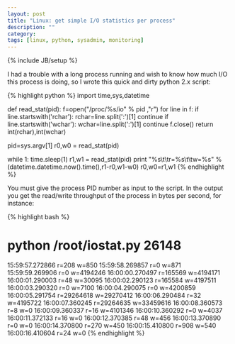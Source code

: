 ```yaml
---
layout: post
title: "Linux: get simple I/O statistics per process"
description: ""
category: 
tags: [linux, python, sysadmin, monitoring]
---
```

{% include JB/setup %}

I had a trouble with a long process running and wish to know how much I/O
this process is doing, so I wrote this quick and dirty python 2.x script:

{% highlight python %}
import time,sys,datetime

def read_stat(pid):
  f=open("/proc/%s/io" % pid ,"r")
  for line in f:
    if line.startswith('rchar'):
      rchar=line.split(':')[1]
      continue
    if line.startswith('wchar'):
      wchar=line.split(':')[1]
      continue
  f.close()
  return int(rchar),int(wchar)

pid=sys.argv[1]
r0,w0 = read_stat(pid)

while 1:
  time.sleep(1)
  r1,w1 = read_stat(pid)
  print "%s\t\tr=%s\t\tw=%s" % (datetime.datetime.now().time(),r1-r0,w1-w0)
  r0,w0=r1,w1
{% endhighlight %}

You must give the process PID number as input to the script. In the output you
get the read/write throughput of the process in bytes per second, for instance:

{% highlight bash %}
# python /root/iostat.py 26148
15:59:57.272866         r=208           w=850
15:59:58.269857         r=0             w=871
15:59:59.269906         r=0             w=4194246
16:00:00.270497         r=165569        w=4194171
16:00:01.290003         r=48            w=30095
16:00:02.290123         r=165584        w=4197511
16:00:03.290320         r=0             w=7100
16:00:04.290075         r=0             w=4200859
16:00:05.291754         r=29264618      w=29270412
16:00:06.290484         r=32            w=4195722
16:00:07.360245         r=29264635      w=33459616
16:00:08.360573         r=8             w=0
16:00:09.360337         r=16            w=4101346
16:00:10.360292         r=0             w=4037
16:00:11.372133         r=16            w=0
16:00:12.370385         r=48            w=456
16:00:13.370890         r=0             w=0
16:00:14.370800         r=270           w=450
16:00:15.410800         r=908           w=540
16:00:16.410604         r=24            w=0
{% endhighlight %}



